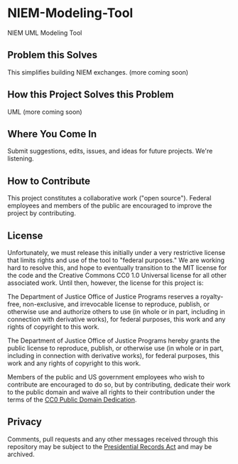 NIEM-Modeling-Tool
==================

NIEM UML Modeling Tool

## Problem this Solves

This simplifies building NIEM exchanges. (more coming soon)

## How this Project Solves this Problem

UML (more coming soon)

## Where You Come In

Submit suggestions, edits, issues, and ideas for future projects. We're listening.

## How to Contribute

This project constitutes a collaborative work ("open source"). Federal employees and members of the public are encouraged to improve the project by contributing.

## License

Unfortunately, we must release this initially under a very restrictive license that limits rights and use of the tool to "federal purposes." We are working hard to resolve this, and hope to eventually transition to the MIT license for the code and the Creative Commons CC0 1.0 Universal license for all other associated work. Until then, however, the license for this project is:

The Department of Justice Office of Justice Programs reserves a royalty-free, non-exclusive, and irrevocable license to reproduce, publish, or otherwise use and authorize others to use (in whole or in part, including in connection with derivative works), for federal purposes, this work and any rights of copyright to this work.

The Department of Justice Office of Justice Programs hereby grants the public license to reproduce, publish, or otherwise use (in whole or in part, including in connection with derivative works), for federal purposes, this work and any rights of copyright to this work.

Members of the public and US government employees who wish to contribute are encouraged to do so, but by contributing, dedicate their work to the public domain and waive all rights to their contribution under the terms of the [CC0 Public Domain Dedication](http://creativecommons.org/publicdomain/zero/1.0/).

## Privacy

Comments, pull requests and any other messages received through this repository may be subject to the [Presidential Records Act](http://www.archives.gov/about/laws/presidential-records.html) and may be archived.

